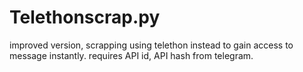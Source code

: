 # Telethonscrap.py


 improved version, scrapping using telethon instead to gain access to message instantly.
requires API id, API hash from telegram. 